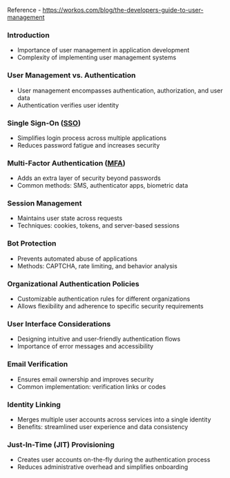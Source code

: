 Reference - https://workos.com/blog/the-developers-guide-to-user-management
### Introduction

- Importance of user management in application development
- Complexity of implementing user management systems

### User Management vs. Authentication

- User management encompasses authentication, authorization, and user data
- Authentication verifies user identity

### Single Sign-On ([SSO](https://workos.com/blog/the-developers-guide-to-sso))

- Simplifies login process across multiple applications
- Reduces password fatigue and increases security

### Multi-Factor Authentication ([MFA](https://workos.com/blog/what-is-mfa-and-why-does-your-app-need-it))

- Adds an extra layer of security beyond passwords
- Common methods: SMS, authenticator apps, biometric data

### Session Management

- Maintains user state across requests
- Techniques: cookies, tokens, and server-based sessions

### Bot Protection

- Prevents automated abuse of applications
- Methods: CAPTCHA, rate limiting, and behavior analysis

### Organizational Authentication Policies

- Customizable authentication rules for different organizations
- Allows flexibility and adherence to specific security requirements

### User Interface Considerations

- Designing intuitive and user-friendly authentication flows
- Importance of error messages and accessibility

### Email Verification

- Ensures email ownership and improves security
- Common implementation: verification links or codes

### Identity Linking

- Merges multiple user accounts across services into a single identity
- Benefits: streamlined user experience and data consistency

### Just-In-Time (JIT) Provisioning

- Creates user accounts on-the-fly during the authentication process
- Reduces administrative overhead and simplifies onboarding